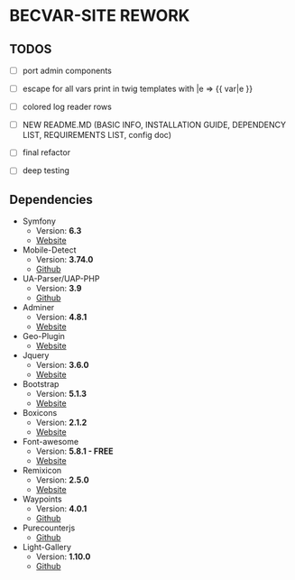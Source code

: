 # BECVAR-SITE REWORK

## TODOS
- [ ] port admin components
- [ ] escape for all vars print in twig templates with |e  => {{ var|e }}

- [ ] colored log reader rows
- [ ] NEW README.MD (BASIC INFO, INSTALLATION GUIDE, DEPENDENCY LIST, REQUIREMENTS LIST, config doc)
- [ ] final refactor
- [ ] deep testing

## Dependencies
* Symfony
   * Version: **6.3**
   * [Website](https://symfony.com/)   
* Mobile-Detect
   * Version: **3.74.0**
   * [Github](https://github.com/serbanghita/Mobile-Detect)
* UA-Parser/UAP-PHP
   * Version: **3.9**
   * [Github](https://github.com/ua-parser/uap-php)
* Adminer
   * Version: **4.8.1**
   * [Website](https://www.adminer.org/)
* Geo-Plugin
   * [Website](http://www.geoplugin.net/)
* Jquery
   * Version: **3.6.0**
   * [Website](https://jquery.com/)
* Bootstrap
   * Version: **5.1.3**
   * [Website](https://getbootstrap.com/)
* Boxicons
   * Version: **2.1.2**
   * [Website](https://boxicons.com/)
* Font-awesome
   * Version: **5.8.1 - FREE**
   * [Website](https://fontawesome.com)
* Remixicon
   * Version: **2.5.0**
   * [Website](https://remixicon.com/)
* Waypoints
   * Version: **4.0.1**
   * [Github](https://github.com/imakewebthings/waypoints)
* Purecounterjs
   * [Github](https://github.com/srexi/purecounterjs)
* Light-Gallery
   * Version: **1.10.0**
   * [Github](https://github.com/sachinchoolur/lightGallery)
